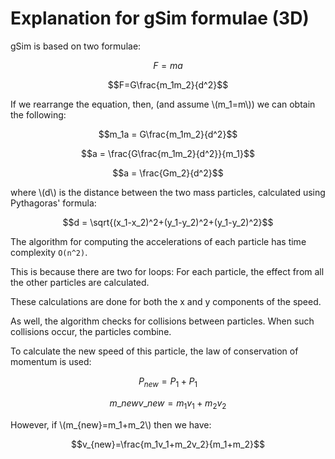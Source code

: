 # Explanation for gSim formulae (3D)

gSim is based on two formulae:

$$F=ma$$

$$F=G\frac{m_1m_2}{d^2}$$

If we rearrange the equation, then, (and assume \\(m_1=m\\)) we can obtain the following:

$$m_1a = G\frac{m_1m_2}{d^2}$$

$$a = \frac{G\frac{m_1m_2}{d^2}}{m_1}$$

$$a = \frac{Gm_2}{d^2}$$

where \\(d\\) is the distance between the two mass particles, calculated using Pythagoras' formula:

$$d = \sqrt{(x_1-x_2)^2+(y_1-y_2)^2+(y_1-y_2)^2}$$

The algorithm for computing the accelerations of each particle has time complexity `O(n^2)`.

This is because there are two for loops: For each particle, the effect from all the other particles are calculated.

These calculations are done for both the x and y components of the speed.

As well, the algorithm checks for collisions between particles. When such collisions occur, the particles combine.

To calculate the new speed of this particle, the law of conservation of momentum is used:

$$P_{new}=P_1+P_1$$

$$m\_{new}v\_{new}=m_1v_1+m_2v_2$$

However, if \\(m_{new}=m_1+m_2\\) then we have:

$$v_{new}=\frac{m_1v_1+m_2v_2}{m_1+m_2}$$
